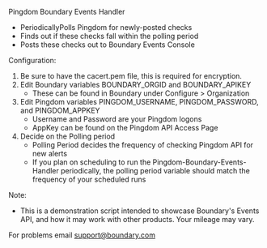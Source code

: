 Pingdom Boundary Events Handler

- PeriodicallyPolls Pingdom for newly-posted checks
- Finds out if these checks fall within the polling period
- Posts these checks out to Boundary Events Console

Configuration:
1. Be sure to have the cacert.pem file, this is required for encryption.
2. Edit Boundary variables BOUNDARY_ORGID and BOUNDARY_APIKEY
      - These can be found in Boundary under Configure > Organization
3. Edit Pingdom variables PINGDOM_USERNAME, PINGDOM_PASSWORD, and PINGDOM_APPKEY
      - Username and Password are your Pingdom logons
      - AppKey can be found on the Pingdom API Access Page
4. Decide on the Polling period
      - Polling Period decides the frequency of checking Pingdom API for new alerts
      - If you plan on scheduling to run the Pingdom-Boundary-Events-Handler periodically, the polling period variable should match the frequency of your scheduled runs

Note:
- This is a demonstration script intended to showcase Boundary's Events API, and how it may work with other products. Your mileage may vary.

For problems email support@boundary.com
     
